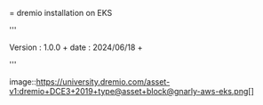 = dremio installation on EKS

'''

Version : 1.0.0 + date : 2024/06/18 +

'''

image::https://university.dremio.com/asset-v1:dremio+DCE3+2019+type@asset+block@gnarly-aws-eks.png[]
